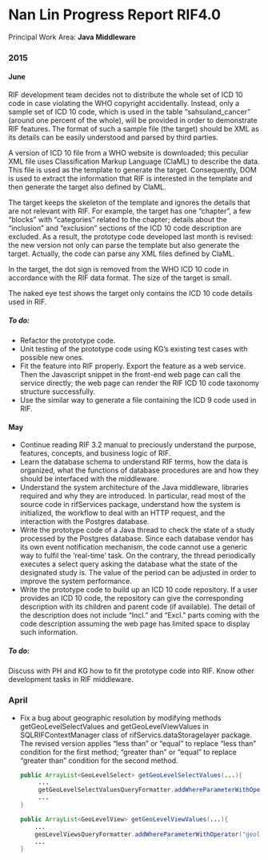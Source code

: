# Nan Lin Progress Report RIF4.0 
Principal Work Area: **Java Middleware** 
### 2015 
#### June
RIF development team decides not to distribute the whole set of ICD 10 code in case violating the WHO copyright accidentally. Instead, only a sample set of ICD 10 code, which is used in the table “sahsuland_cancer” (around one percent of the whole), will be provided in order to demonstrate RIF features. The format of such a sample file (the target) should be XML as its details can be easily understood and parsed by third parties. 



A version of ICD 10 file from a WHO website is downloaded; this peculiar XML file uses Classification Markup Language (ClaML) to describe the data. This file is used as the template to generate the target. Consequently, DOM is used to extract the information that RIF is interested in the template and then generate the target also defined by ClaML.



The target keeps the skeleton of the template and ignores the details that are not relevant with RIF. For example, the target has one “chapter”, a few “blocks” with “categories” related to the chapter; details about the “inclusion” and “exclusion” sections of the ICD 10 code description are excluded.  As a result, the prototype code developed last month is revised: the new version not only can parse the template but also generate the target. Actually, the code can parse any XML files defined by ClaML.



In the target, the dot sign is removed from the WHO ICD 10 code in accordance with the RIF data format. The size of the target is small.



The naked eye test shows the target only contains the ICD 10 code details used in RIF. 

##### To do:
- Refactor the prototype code.
- Unit testing of the prototype code using KG’s existing test cases with possible new ones. 
- Fit the feature into RIF properly. Export the feature as a web service. Then the Javascript snippet in the front-end web page can call the service directly; the web page can render the RIF ICD 10 code taxonomy structure successfully.
- Use the similar way to generate a file containing the ICD 9 code used in RIF.

#### May
- Continue reading RIF 3.2 manual to preciously understand the purpose, features, concepts, and business logic of RIF.  
- Learn the database schema to understand RIF terms, how the data is organized, what the functions of database procedures are and how they should be interfaced with the middleware. 
- Understand the system architecture of the Java middleware, libraries required and why they are introduced. In particular, read most of the source code in rifServices package, understand how the system is initialized, the workflow to deal with an HTTP request, and the interaction with the Postgres database. 
- Write the prototype code of a Java thread to check the state of a study processed by the Postgres database. Since each database vendor has its own event notification mechanism, the code cannot use a generic way to fulfil the ‘real-time’ task. On the contrary, the thread periodically executes a select query asking the database what the state of the designated study is. The value of the period can be adjusted in order to improve the system performance. 
- Write the prototype code to build up an ICD 10 code repository.  If a user provides an ICD 10 code, the repository can give the corresponding description with its children and parent code (if available). The detail of the description does not include “Incl.” and “Excl.” parts coming with the code description assuming the web page has limited space to display such information. 

##### To do:
Discuss with PH and KG how to fit the prototype code into RIF. Know other development tasks in RIF middleware.

### April
- Fix a bug about geographic resolution by modifying methods getGeoLevelSelectValues and getGeoLevelViewValues in SQLRIFContextManager class of rifServics.dataStoragelayer package. The revised version applies “less than” or “equal” to replace “less than” condition for the first method; “greater than” or “equal” to replace “greater than” condition for the second method. 
    
    ```Java
    public ArrayList<GeoLevelSelect> getGeoLevelSelectValues(...){
         ...
         getGeoLevelSelectValuesQueryFormatter.addWhereParameterWithOperator("geolevel_id", "<=");
         ...
    }
    
    public ArrayList<GeoLevelView> getGeoLevelViewValues(...){
        ...
        geoLevelViewsQueryFormatter.addWhereParameterWithOperator("geolevel_id",">=");
        ...
    }
    ```
